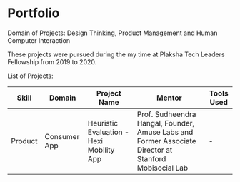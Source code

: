 # Portfolio
Domain of  Projects: Design Thinking, Product Management and Human Computer Interaction

These projects were pursued during the my time at Plaksha Tech Leaders Fellowship from 2019 to 2020.


List of Projects:

| Skill   | Domain       | Project Name                             | Mentor                                                                                                | Tools Used |
|---------|--------------|------------------------------------------|-------------------------------------------------------------------------------------------------------|------------|
| Product | Consumer App | Heuristic Evaluation - Hexi Mobility App | Prof. Sudheendra Hangal, Founder, Amuse Labs and Former Associate Director at Stanford Mobisocial Lab | -          |
